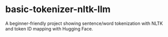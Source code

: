# basic-tokenizer-nltk-llm
A beginner-friendly project showing sentence/word tokenization with NLTK and token ID mapping with Hugging Face.
